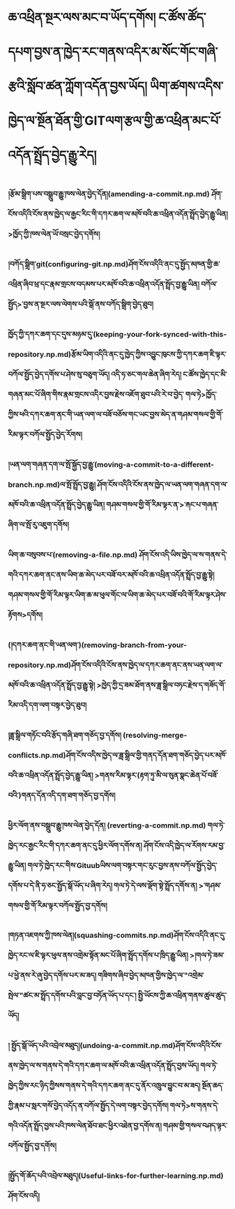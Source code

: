 # ཆ་འཕྲིན་སྔར་ལས་མང་བ་ཡོད་དགོས།    ང་ཚོས་ཚོད་དཔག་བྱས་ན་ཁྱེད་རང་གནས་འདིར་མ་སོང་གོང་གཞི་རྩའི་སློབ་ཚན་ཀློག་འདོན་བྱས་ཡོད། ཡིག་ཚགས་འདིས་ཁྱེད་ལ་སྔོན་ཐོན་གྱི་GITལག་རྩལ་གྱི་ཆ་འཕྲིན་མང་པོ་འདོན་སྤྲོད་བྱེད་རྒྱུ་རེད།

### །རྩོམ་སྒྲིག་པས་བསྒྲུབ་རྒྱུ་ཁས་ལེན་བྱེད་དོན།(amending-a-commit.np.md) ཤོག་ངོས་འདིའི་ངོས་ནས་ཁྱེད་ལ་རྒྱང་རིང་གི་དཀར་ཆག་ལ་མཁོ་བའི་ཆ་འཕྲིན་འདོན་སྤྲོད་བྱེད་རྒྱུ་ཡིན།   >ཁྱོད་ཀྱི་ཁས་ལེན་ཡོ་བསྲང་བྱེད་དགོས།

### །བཀོད་སྒྲིག་git(configuring-git.np.md)ཤོག་ངོས་འདིའི་ནང་དུ་སྤྱོད་མཁན་གྱི་ཆ་འཕྲིན་ཞིབ་ཕྲ་དང་རྣམ་གྲངས་བདམས་པར་མཁོ་བའི་ཆ་འཕྲིན་འདོན་སྤྲོད་བྱ་རྒྱུ་ཡིན། བཀོལ་སྤྱོད>་བྱས་ན་སྔར་ལས་ལེགས་པའི་སྒོ་ནས་བཀོད་སྒྲིག་བྱེད་ཐུབ།

### ཁྱོད་ཀྱི་དཀར་ཆག་དང་དུས་མཉམ་དུ་(keeping-your-fork-synced-with-this-repository.np.md)རྩོམ་ཡིག་འདིའི་ནང་དུ་ཁྱེད་ཀྱིས་འབྱུང་ཁུངས་ཀྱི་དཀར་ཆག་ཇི་ལྟར་བཀོལ་སྤྱོད་བྱེད་དགོས་པ་ཤེས་སུ་བཅུག་ཡོད། འདི་ཧ་ཅང་གལ་ཆེན་ཞིག་རེད། ང་ཚོས་ཁྱེད་དང་མི་གཞན་མང་པོ་ཞིག་གིས་རྣམ་གྲངས་འདིར་བྱས་རྗེས་འཇོག་ཐུབ་པའི་རེ་བ་བྱེད་ གལ་ཏེ>ཁྱོད་ཀྱིས་ཕའི་དཀར་ཆག་ནང་གི་ཡན་ལག་ལ་བཟོ་བཅོས་གང་ཡང་བྱས་མེད་ན་གཤམ་གསལ་གྱི་གོ་རིམ་ལྟར་བཀོལ་སྤྱོད་བྱེད་རོགས།

### །ཡན་ལག་གཞན་དག་ལ་སྤོ་སྐྱོད་བྱ་རྒྱུ་(moving-a-commit-to-a-different-branch.np.md)ལ་སྤོ་སྤྲོད་བྱ་རྒྱུ། ཤོག་ངོས་འདིའི་ངོས་ནས་ཁྱེད་ལ་ཡན་ལག་གཞན་དག་ལ་མཁོ་བའི་ཆ་འཕྲིན་འདོན་སྤྲོད་བྱེད་རྒྱུ་ཡིན། གཤམ་གསལ་གྱི་གོ་རིམ་ལྟར་ན་>་རྐང་པ་གཞན་ཞིག་ལ་སྤོ་རུ་འཇུག་དགོས།

### ཡིག་ཆ་བསུབས་པ་(removing-a-file.np.md) ཤོག་ངོས་འདི་ཡིས་ཁྱེད་ལ་ས་གནས་དེ་གའི་དཀར་ཆག་ནང་ནས་ཡིག་ཆ་མེད་པར་བཟོ་བར་མཁོ་བའི་ཆ་འཕྲིན་འདོན་སྤྲོད་བྱ་རྒྱུ་སྟེ། གཤམ་གསལ་གྱི་གོ་རིམ་ལྟར་ཡིག་ཆ་མ་ཕུལ་གོང་ལ་ཡིག་ཆ་མེད་པར་བཟོ་བའི་གོ་རིམ་ལྟར་ཤེས་རྟོགས>དགོས། 

### (།དཀར་ཆག་ནང་གི་ཡན་ལག་)(removing-branch-from-your-repository.np.md)ཤོག་ངོས་འདིའི་ངོས་ནས་ཁྱེད་ལ་དཀར་ཆག་ནང་ནས་ཡན་ལག་ལ་མཁོ་བའི་ཆ་འཕྲིན་འདོན་སྤྲོད་བྱ་རྒྱུ་སྟེ། >ཁྱེད་ཀྱི་དྲ་ཟམ་ཐོག་ནས་ཟླ་སྒྲིལ་བཏང་རྗེས་ད་གཟོད་གོ་རིམ་འདི་དག་ལག་བསྟར་བྱེད་ཐུབ།

### །ཟླ་སྒྲིལ་གཏོང་བའི་རྩོད་གཞི་ཐག་གཅོད་བྱ་དགོས། (resolving-merge-conflicts.np.md)ཤོག་ངོས་འདིས་ཁྱེད་ལ་ཟླ་སྒྲིལ་གྱི་གནད་དོན་ཐག་གཅོད་བྱེད་པར་མཁོ་བའི་ཆ་འཕྲིན་འདོན་སྤྲོད་བྱེད་རྒྱུ་ཡིན།   >གནས་རིམ་ལྟར་(རྟག་ཏུ་མི་ལ་སུན་སྣང་ཆེན་པོ་བཟོ་བའི་)གནད་དོན་འདི་དག་ཐག་གཅོད་བྱ་དགོས།

### ཕྱིར་ལོག་ནས་བསྒྲུབ་རྒྱུ་ཁས་ལེན་བྱེད་དོན། (reverting-a-commit.np.md) གལ་ཏེ་ཁྱེད་རང་རྒྱང་རིང་གི་དཀར་ཆག་ནང་དུ་ཕྱིར་ལོག་དགོས་ན། ཤོག་ངོས་འདི་ཁྱེད་ལ་རོགས་རམ་བྱ་རྒྱུ་ཡིན། གལ་ཏེ་ཁྱེད་རང་གིས་Gituubཡིས་ལག་བསྟར་གང་རུང་བྱས་ནས་བཀོལ་སྤྱོད་བྱེད་དགོས་པ་དེ་ནི་ཧ་ཅང་སྤྱོད་སྒོ་ཡོད་པ་ཞིག་རེད། གལ་ཏེ་དེ་ལས་ལྡོག་སྟེ་སྤྲོད་དགོས་ན། >་གཤམ་གསལ་གྱི་གོ་རིམ་ལྟར་བཀོལ་སྤྱོད་བྱ་དགོས།

### །གཏན་འཇགས་ཀྱི་ཁས་ལེན།(squashing-commits.np.md)ཤོག་ངོས་འདིའི་ནང་དུ་ཁྱེད་རང་ལ་ཇི་ལྟར་ཕུལ་ནས་འགྲེམ་སྟོན་མང་པོ་ཞིག་སྤྲོད་དགོས་པ་ཁྲིད་རྒྱུ་ཡིན། >།གལ་ཏེ་ཟམ་པ་ཕྱེ་ནས་རེ་ཞུ་བྱེད་དགོས་པར་མ་ཟད། གཟིགས་ཞིབ་བྱེད་མཁན་གྱིས་ཁྱེད་ལ་"འགྲེམ་སྤེལ་"ཚང་མ་སྤྲོད་དགོས་པའི་བླང་བྱ་བཏོན་ཡོད་པ་དང་། སྤྱི་ཡོངས་ཀྱི་ཆ་འཕྲིན་གནས་ཚུལ་ཚུད་ཡོད།

### ། སྤྱོད་སྒོ་ཡོད་པའི་འབྲེལ་མཐུད།(undoing-a-commit.np.md)ཤོག་ངོས་འདིའི་ངོས་ནས་ཁྱེད་ལ་ས་གནས་དེ་གའི་དཀར་ཆག་ལ་མཁོ་བའི་ཆ་འཕྲིན་འདོན་སྤྲོད་བྱས་ཡོད། གལ་ཏེ་ཁྱེད་ཀྱིས་རང་ཉིད་ཀྱིསས་གནས་དེ་གའི་དཀར་ཆག་ནང་དུ་ནོར་འཁྲུལ་བྱུང་བ་མ་ཟད། སྔོན་ཆད་ཀྱི་རྣམ་པ་སླར་གསོ་བྱེད་འདོད་ན་བཀོལ་སྤྱོད་དེ་ལག་བསྟར་བྱེད་དགོས། གལ་ཏེ>ས་གནས་དེ་གའི་འདོན་སྤྲོད་བྱས་པའི་ཁས་ལེན་ཐོབ་ཐང་ཕྱིར་འཐེན་བྱ་དགོས་ན། གཤམ་གྱི་གསལ་བཤད་ལྟར་བཀོལ་སྤྱོད་བྱ་དགོས།

### །སྤྱོད་གོ་ཆོད་པའི་འབྲེལ་མཐུད།(Useful-links-for-further-learning.np.md) ཤོག་ངོས་འདི།